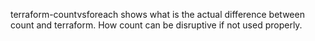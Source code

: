 terraform-countvsforeach shows what is the actual difference between count and terraform.
How count can be disruptive if not used properly.

